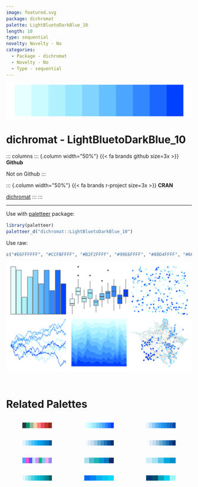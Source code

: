 ```yaml
---
image: featured.svg
package: dichromat
palette: LightBluetoDarkBlue_10
length: 10
type: sequential
novelty: Novelty - No
categories:
  - Package - dichromat
  - Novelty - No
  - Type - sequential
---
```


![](featured.svg)

# dichromat - LightBluetoDarkBlue_10 

::: columns
::: {.column width="50%"}
{{< fa brands github size=3x >}}
**Github**

Not on Github
:::

::: {.column width="50%"}
{{< fa brands r-project size=3x >}}
**CRAN**

[dichromat](https://CRAN.R-project.org/package=dichromat)
:::
:::

<hr> 

Use with [paletteer](https://emilhvitfeldt.github.io/paletteer/) package:

```r
library(paletteer)
paletteer_d("dichromat::LightBluetoDarkBlue_10")
```

Use raw:

```r
c("#E6FFFFFF", "#CCFBFFFF", "#B2F2FFFF", "#99E6FFFF", "#80D4FFFF", "#66BFFFFF", "#4CA6FFFF", "#3388FFFF", "#1A66FFFF", "#0040FFFF")
``` 

![](examples.png) 

<br>

# Related Palettes

<div class="list" style="display: grid; grid-template-columns: auto auto auto;"> <figure class="figure">
<a href="../../awtools/a_palette/"> <img src="../../awtools/a_palette/featured.svg" style="width: 100%;" class="figure-img"></a>
</figure> <figure class="figure">
<a href="../../colorBlindness/LightBlue2DarkBlue10Steps/"> <img src="../../colorBlindness/LightBlue2DarkBlue10Steps/featured.svg" style="width: 100%;" class="figure-img"></a>
</figure> <figure class="figure">
<a href="../../ggsci/blue_material/"> <img src="../../ggsci/blue_material/featured.svg" style="width: 100%;" class="figure-img"></a>
</figure> <figure class="figure">
<a href="../../ggsci/light_blue_material/"> <img src="../../ggsci/light_blue_material/featured.svg" style="width: 100%;" class="figure-img"></a>
</figure> <figure class="figure">
<a href="../../grDevices/blues9/"> <img src="../../grDevices/blues9/featured.svg" style="width: 100%;" class="figure-img"></a>
</figure> <figure class="figure">
<a href="../../RColorBrewer/Blues/"> <img src="../../RColorBrewer/Blues/featured.svg" style="width: 100%;" class="figure-img"></a>
</figure> <figure class="figure">
<a href="../../ggprism/winter_soft/"> <img src="../../ggprism/winter_soft/featured.svg" style="width: 100%;" class="figure-img"></a>
</figure> <figure class="figure">
<a href="../../LaCroixColoR/Pure/"> <img src="../../LaCroixColoR/Pure/featured.svg" style="width: 100%;" class="figure-img"></a>
</figure> <figure class="figure">
<a href="../../unikn/pal_seeblau/"> <img src="../../unikn/pal_seeblau/featured.svg" style="width: 100%;" class="figure-img"></a>
</figure> <figure class="figure">
<a href="../../ggsci/cyan_material/"> <img src="../../ggsci/cyan_material/featured.svg" style="width: 100%;" class="figure-img"></a>
</figure> <figure class="figure">
<a href="../../fishualize/Halichoeres_brasiliensis/"> <img src="../../fishualize/Halichoeres_brasiliensis/featured.svg" style="width: 100%;" class="figure-img"></a>
</figure> <figure class="figure">
<a href="../../fishualize/Prionace_glauca/"> <img src="../../fishualize/Prionace_glauca/featured.svg" style="width: 100%;" class="figure-img"></a>
</figure> 
</div>
